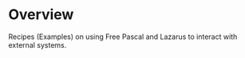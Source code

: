# Overview

Recipes (Examples) on using Free Pascal and Lazarus to interact with external systems.

